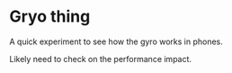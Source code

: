 # Gryo thing
A quick experiment to see how the gyro works in phones.



Likely need to check on the performance impact.